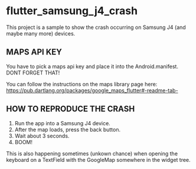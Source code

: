# flutter_samsung_j4_crash

This project is a sample to show the crash occurring on Samsung J4 (and maybe many more) devices.

## MAPS API KEY

You have to pick a maps api key and place it into the Android.manifest.
DONT FORGET THAT!

You can follow the instructions on the maps library page here: https://pub.dartlang.org/packages/google_maps_flutter#-readme-tab-


## HOW TO REPRODUCE THE CRASH
1. Run the app into a Samsung J4 device. 
2. After the map loads, press the back button. 
3. Wait about 3 seconds.
4. BOOM!

This is also happening sometimes (unkown chance) when opening the keyboard on a TextField with the GoogleMap somewhere in the widget tree.
